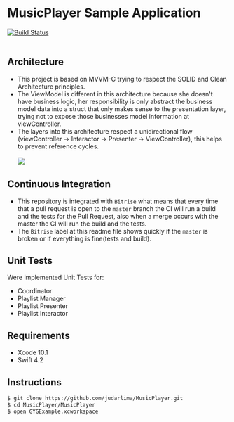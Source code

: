 # MusicPlayer Sample Application

[![Build Status](https://app.bitrise.io/app/997036c43511796c/status.svg?token=uhsqCBE0-srgISpb5Ncrpg)](https://app.bitrise.io/app/997036c43511796c)
<br><br>

## Architecture
- This project is based on MVVM-C trying to respect the SOLID and Clean Architecture principles.
- The ViewModel is different in this architecture because she doesn't have business logic, her responsibility is only abstract the business model data into a struct that only makes sense to the presentation layer, trying not to expose those businesses model information at viewController.
- The layers into this architecture respect a unidirectional flow (viewController -> Interactor -> Presenter -> ViewController), this helps to prevent reference cycles.
<br><br>
![](https://i.imgur.com/sGQe76A.png)

## Continuous Integration
- This repository is integrated with `Bitrise` what means that every time that a pull request is open to the `master` branch the CI will run a build and the tests for the Pull Request, also when a merge occurs with the master the CI will run the build and the tests.
- The `Bitrise` label at this readme file shows quickly if the `master` is broken or if everything is fine(tests and build).

## Unit Tests
Were implemented Unit Tests for:
- Coordinator
- Playlist Manager
- Playlist Presenter
- Playlist Interactor

## Requirements
- Xcode 10.1
- Swift 4.2

## Instructions
```bash
$ git clone https://github.com/judarlima/MusicPlayer.git
$ cd MusicPlayer/MusicPlayer
$ open GYGExample.xcworkspace
```
